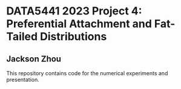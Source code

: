 
# DATA5441 2023 Project 4: Preferential Attachment and Fat-Tailed Distributions
## Jackson Zhou

This repository contains code for the numerical experiments and presentation.
